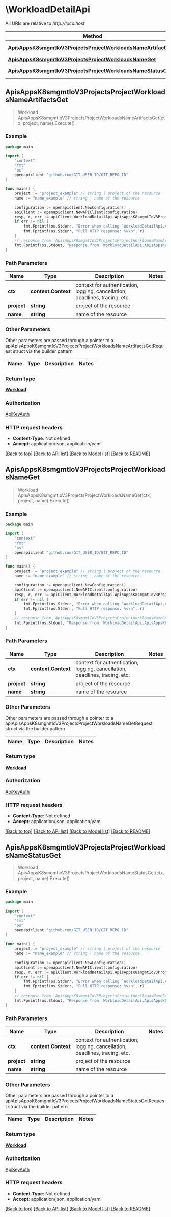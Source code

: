 # \WorkloadDetailApi

All URIs are relative to *http://localhost*

Method | HTTP request | Description
------------- | ------------- | -------------
[**ApisAppsK8smgmtIoV3ProjectsProjectWorkloadsNameArtifactsGet**](WorkloadDetailApi.md#ApisAppsK8smgmtIoV3ProjectsProjectWorkloadsNameArtifactsGet) | **Get** /apis/apps.k8smgmt.io/v3/projects/{project}/workloads/{name}/artifacts | 
[**ApisAppsK8smgmtIoV3ProjectsProjectWorkloadsNameGet**](WorkloadDetailApi.md#ApisAppsK8smgmtIoV3ProjectsProjectWorkloadsNameGet) | **Get** /apis/apps.k8smgmt.io/v3/projects/{project}/workloads/{name} | 
[**ApisAppsK8smgmtIoV3ProjectsProjectWorkloadsNameStatusGet**](WorkloadDetailApi.md#ApisAppsK8smgmtIoV3ProjectsProjectWorkloadsNameStatusGet) | **Get** /apis/apps.k8smgmt.io/v3/projects/{project}/workloads/{name}/status | 



## ApisAppsK8smgmtIoV3ProjectsProjectWorkloadsNameArtifactsGet

> Workload ApisAppsK8smgmtIoV3ProjectsProjectWorkloadsNameArtifactsGet(ctx, project, name).Execute()





### Example

```go
package main

import (
    "context"
    "fmt"
    "os"
    openapiclient "github.com/GIT_USER_ID/GIT_REPO_ID"
)

func main() {
    project := "project_example" // string | project of the resource
    name := "name_example" // string | name of the resource

    configuration := openapiclient.NewConfiguration()
    apiClient := openapiclient.NewAPIClient(configuration)
    resp, r, err := apiClient.WorkloadDetailApi.ApisAppsK8smgmtIoV3ProjectsProjectWorkloadsNameArtifactsGet(context.Background(), project, name).Execute()
    if err != nil {
        fmt.Fprintf(os.Stderr, "Error when calling `WorkloadDetailApi.ApisAppsK8smgmtIoV3ProjectsProjectWorkloadsNameArtifactsGet``: %v\n", err)
        fmt.Fprintf(os.Stderr, "Full HTTP response: %v\n", r)
    }
    // response from `ApisAppsK8smgmtIoV3ProjectsProjectWorkloadsNameArtifactsGet`: Workload
    fmt.Fprintf(os.Stdout, "Response from `WorkloadDetailApi.ApisAppsK8smgmtIoV3ProjectsProjectWorkloadsNameArtifactsGet`: %v\n", resp)
}
```

### Path Parameters


Name | Type | Description  | Notes
------------- | ------------- | ------------- | -------------
**ctx** | **context.Context** | context for authentication, logging, cancellation, deadlines, tracing, etc.
**project** | **string** | project of the resource | 
**name** | **string** | name of the resource | 

### Other Parameters

Other parameters are passed through a pointer to a apiApisAppsK8smgmtIoV3ProjectsProjectWorkloadsNameArtifactsGetRequest struct via the builder pattern


Name | Type | Description  | Notes
------------- | ------------- | ------------- | -------------



### Return type

[**Workload**](Workload.md)

### Authorization

[ApiKeyAuth](../README.md#ApiKeyAuth)

### HTTP request headers

- **Content-Type**: Not defined
- **Accept**: application/json, application/yaml

[[Back to top]](#) [[Back to API list]](../README.md#documentation-for-api-endpoints)
[[Back to Model list]](../README.md#documentation-for-models)
[[Back to README]](../README.md)


## ApisAppsK8smgmtIoV3ProjectsProjectWorkloadsNameGet

> Workload ApisAppsK8smgmtIoV3ProjectsProjectWorkloadsNameGet(ctx, project, name).Execute()





### Example

```go
package main

import (
    "context"
    "fmt"
    "os"
    openapiclient "github.com/GIT_USER_ID/GIT_REPO_ID"
)

func main() {
    project := "project_example" // string | project of the resource
    name := "name_example" // string | name of the resource

    configuration := openapiclient.NewConfiguration()
    apiClient := openapiclient.NewAPIClient(configuration)
    resp, r, err := apiClient.WorkloadDetailApi.ApisAppsK8smgmtIoV3ProjectsProjectWorkloadsNameGet(context.Background(), project, name).Execute()
    if err != nil {
        fmt.Fprintf(os.Stderr, "Error when calling `WorkloadDetailApi.ApisAppsK8smgmtIoV3ProjectsProjectWorkloadsNameGet``: %v\n", err)
        fmt.Fprintf(os.Stderr, "Full HTTP response: %v\n", r)
    }
    // response from `ApisAppsK8smgmtIoV3ProjectsProjectWorkloadsNameGet`: Workload
    fmt.Fprintf(os.Stdout, "Response from `WorkloadDetailApi.ApisAppsK8smgmtIoV3ProjectsProjectWorkloadsNameGet`: %v\n", resp)
}
```

### Path Parameters


Name | Type | Description  | Notes
------------- | ------------- | ------------- | -------------
**ctx** | **context.Context** | context for authentication, logging, cancellation, deadlines, tracing, etc.
**project** | **string** | project of the resource | 
**name** | **string** | name of the resource | 

### Other Parameters

Other parameters are passed through a pointer to a apiApisAppsK8smgmtIoV3ProjectsProjectWorkloadsNameGetRequest struct via the builder pattern


Name | Type | Description  | Notes
------------- | ------------- | ------------- | -------------



### Return type

[**Workload**](Workload.md)

### Authorization

[ApiKeyAuth](../README.md#ApiKeyAuth)

### HTTP request headers

- **Content-Type**: Not defined
- **Accept**: application/json, application/yaml

[[Back to top]](#) [[Back to API list]](../README.md#documentation-for-api-endpoints)
[[Back to Model list]](../README.md#documentation-for-models)
[[Back to README]](../README.md)


## ApisAppsK8smgmtIoV3ProjectsProjectWorkloadsNameStatusGet

> Workload ApisAppsK8smgmtIoV3ProjectsProjectWorkloadsNameStatusGet(ctx, project, name).Execute()





### Example

```go
package main

import (
    "context"
    "fmt"
    "os"
    openapiclient "github.com/GIT_USER_ID/GIT_REPO_ID"
)

func main() {
    project := "project_example" // string | project of the resource
    name := "name_example" // string | name of the resource

    configuration := openapiclient.NewConfiguration()
    apiClient := openapiclient.NewAPIClient(configuration)
    resp, r, err := apiClient.WorkloadDetailApi.ApisAppsK8smgmtIoV3ProjectsProjectWorkloadsNameStatusGet(context.Background(), project, name).Execute()
    if err != nil {
        fmt.Fprintf(os.Stderr, "Error when calling `WorkloadDetailApi.ApisAppsK8smgmtIoV3ProjectsProjectWorkloadsNameStatusGet``: %v\n", err)
        fmt.Fprintf(os.Stderr, "Full HTTP response: %v\n", r)
    }
    // response from `ApisAppsK8smgmtIoV3ProjectsProjectWorkloadsNameStatusGet`: Workload
    fmt.Fprintf(os.Stdout, "Response from `WorkloadDetailApi.ApisAppsK8smgmtIoV3ProjectsProjectWorkloadsNameStatusGet`: %v\n", resp)
}
```

### Path Parameters


Name | Type | Description  | Notes
------------- | ------------- | ------------- | -------------
**ctx** | **context.Context** | context for authentication, logging, cancellation, deadlines, tracing, etc.
**project** | **string** | project of the resource | 
**name** | **string** | name of the resource | 

### Other Parameters

Other parameters are passed through a pointer to a apiApisAppsK8smgmtIoV3ProjectsProjectWorkloadsNameStatusGetRequest struct via the builder pattern


Name | Type | Description  | Notes
------------- | ------------- | ------------- | -------------



### Return type

[**Workload**](Workload.md)

### Authorization

[ApiKeyAuth](../README.md#ApiKeyAuth)

### HTTP request headers

- **Content-Type**: Not defined
- **Accept**: application/json, application/yaml

[[Back to top]](#) [[Back to API list]](../README.md#documentation-for-api-endpoints)
[[Back to Model list]](../README.md#documentation-for-models)
[[Back to README]](../README.md)

